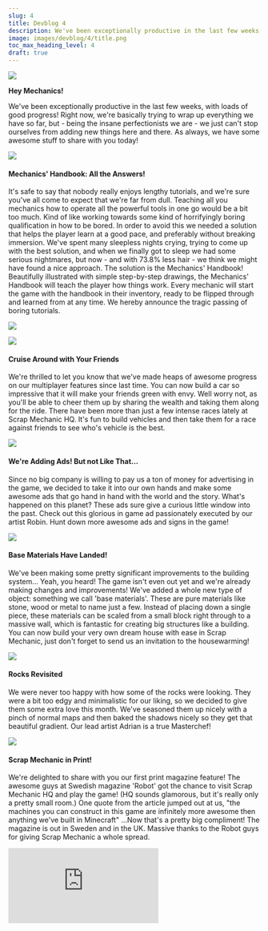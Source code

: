 ```yaml
---
slug: 4
title: Devblog 4
description: We've been exceptionally productive in the last few weeks, with loads of good progress!
image: images/devblog/4/title.png
toc_max_heading_level: 4
draft: true
---
```


<head>
    <meta name="twitter:card" content="summary_large_image" />
</head>

![](/images/devblog/4/title.png)

<!--truncate-->

**Hey Mechanics!**

We've been exceptionally productive in the last few weeks, with loads
of good progress! Right now, we're basically trying to wrap up
everything we have so far, but - being the insane perfectionists we
are - we just can't stop ourselves from adding new things here and
there. As always, we have some awesome stuff to share with you today!

![](/images/devblog/4/handbook-mockup-04.jpg)


#### Mechanics' Handbook: All the Answers!

It's safe to say that nobody really enjoys lengthy tutorials, and
we're sure you've all come to expect that we're far from dull.
Teaching all you mechanics how to operate all the powerful tools in
one go would be a bit too much. Kind of like working towards some kind
of horrifyingly boring qualification in how to be bored. In order to
avoid this we needed a solution that helps the player learn at a good
pace, and preferably without breaking immersion. We've spent many
sleepless nights crying, trying to come up with the best solution, and
when we finally got to sleep we had some serious nightmares, but now -
and with 73.8% less hair - we think we might have found a nice
approach. The solution is the Mechanics' Handbook! Beautifully
illustrated with simple step-by-step drawings, the Mechanics' Handbook
will teach the player how things work. Every mechanic will start the
game with the handbook in their inventory, ready to be flipped through
and learned from at any time. We hereby announce the tragic passing of
boring tutorials.

![](/images/devblog/4/multiplayer.png)

![](/images/devblog/4/multiplayer-mix.png)


#### Cruise Around with Your Friends

We're thrilled to let you know that we've made heaps of awesome
progress on our multiplayer features since last time. You can now
build a car so impressive that it will make your friends green with
envy. Well worry not, as you'll be able to cheer them up by sharing
the wealth and taking them along for the ride. There have been more
than just a few intense races lately at Scrap Mechanic HQ. It's fun to
build vehicles and then take them for a race against friends to see
who&apos;s vehicle is the best.

![](/images/devblog/4/billboard-concept-4.jpg)

#### We're Adding Ads! But not Like That...

Since no big company is willing to pay us a ton of money for
advertising in the game, we decided to take it into our own hands and
make some awesome ads that go hand in hand with the world and the
story. What's happened on this planet? These ads sure give a curious
little window into the past. Check out this glorious in game ad
passionately executed by our artist Robin. Hunt down more awesome ads
and signs in the game!

![](/images/devblog/4/grundmaterial.png)

#### Base Materials Have Landed!

We've been making some pretty significant improvements to the building
system... Yeah, you heard! The game isn't even out yet and we're already
making changes and improvements! We've added a whole new type of
object: something we call 'base materials'. These are pure materials
like stone, wood or metal to name just a few. Instead of placing down
a single piece, these materials can be scaled from a small block right
through to a massive wall, which is fantastic for creating big
structures like a building. You can now build your very own dream
house with ease in Scrap Mechanic, just don't forget to send us an
invitation to the housewarming!

![](/images/devblog/4/stones.png)

#### Rocks Revisited

We were never too happy with how some of the rocks were looking. They
were a bit too edgy and minimalistic for our liking, so we decided to
give them some extra love this month. We've seasoned them up nicely
with a pinch of normal maps and then baked the shadows nicely so they
get that beautiful gradient. Our lead artist Adrian is a true
Masterchef!

![](/images/devblog/4/robot-print.jpeg)

#### Scrap Mechanic in Print!

We're delighted to share with you our first print magazine feature!
The awesome guys at Swedish magazine 'Robot' got the chance to visit
Scrap Mechanic HQ and play the game! (HQ sounds glamorous, but it's
really only a pretty small room.) One quote from the article jumped
out at us, "the machines you can construct in this game are infinitely
more awesome then anything we've built in Minecraft" ...Now that's a
pretty big compliment! The magazine is out in Sweden and in the UK.
Massive thanks to the Robot guys for giving Scrap Mechanic a whole
spread.

<iframe
title="Introducing the Thruster"
src="https://www.youtube.com/embed/GUBjeBUnwPI"
frameBorder="0"
allow="accelerometer; autoplay; clipboard-write; encrypted-media; gyroscope; picture-in-picture"
allowFullScreen
style={{ aspectRatio: '16/9', width: '100%' }}
/>

#### Introducing the Thruster!

If you follow us on Facebook or Twitter you might already have seen
our latest video introducing the Thruster. If not, check it out!
